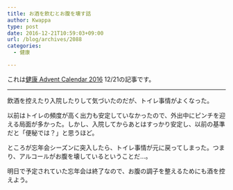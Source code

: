 ```yaml
---
title: お酒を飲むとお腹を壊す話
author: Kwappa
type: post
date: 2016-12-21T10:59:03+09:00
url: /blog/archives/2088
categories:
  - 健康

---
```

これは<a href="http://www.adventar.org/calendars/1822" target="_blank" rel="noopener noreferrer">健康 Advent Calendar 2016</a> 12/21の記事です。

* * *

飲酒を控えたり入院したりして気づいたのだが、トイレ事情がよくなった。
  
以前はトイレの頻度が高く出力も安定していなかったので、外出中にピンチを迎える局面が多かった。しかし、入院してからあとはすっかり安定し、以前の基準だと「便秘では？」と思うほど。
  
ところが忘年会シーズンに突入したら、トイレ事情が元に戻ってしまった。つまり、アルコールがお腹を壊しているということだ…。
  
明日で予定されていた忘年会は終了なので、お腹の調子を整えるためにも酒を控えよう。
